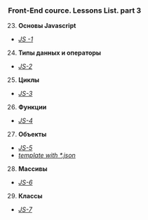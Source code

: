 ### Front-End cource. Lessons List. part 3

23. **Основы Javascript**
* _[JS -1](https://n-lash.github.io/beetroot-JS/JS-1_Basics/)_
24. **Типы данных и операторы**
* _[JS-2](https://n-lash.github.io/beetroot-JS/JS-2_Data-types-and-operators/)_
25. **Циклы**
* _[JS-3](https://n-lash.github.io/beetroot-JS/14_JS-3_Loops/)_
26. **Функции**
* _[JS-4](https://n-lash.github.io/beetroot-JS/15_JS-4_Functions/)_
27. **Объекты**
* _[JS-5](https://n-lash.github.io/beetroot-JS/16_JS-5_Objects/1/)_
* _[template with *.json](https://n-lash.github.io/beetroot-JS/16_JS-5_Objects/2/)_
28. **Массивы**
* _[JS-6]()_
29. **Классы**
* _[JS-7]()_
